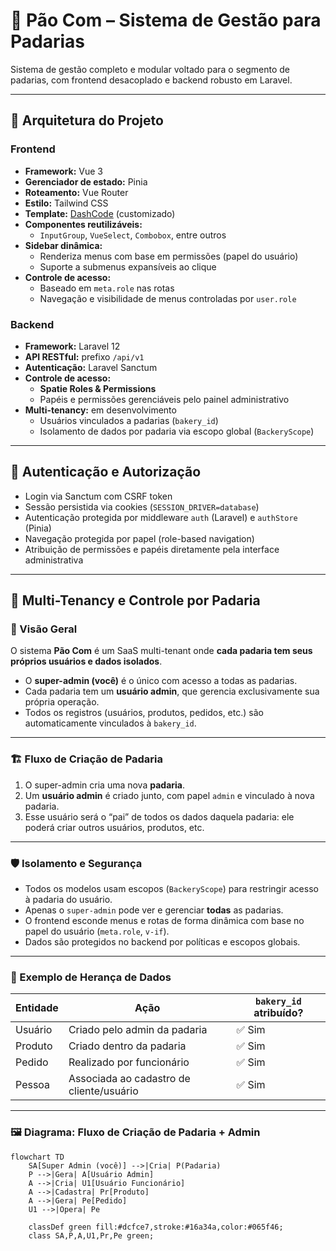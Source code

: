 # 🥖 Pão Com – Sistema de Gestão para Padarias

Sistema de gestão completo e modular voltado para o segmento de padarias, com frontend desacoplado e backend robusto em Laravel.

---

## 🧱 Arquitetura do Projeto

### Frontend

- **Framework:** Vue 3
- **Gerenciador de estado:** Pinia
- **Roteamento:** Vue Router
- **Estilo:** Tailwind CSS
- **Template:** [DashCode](https://codedthemes.com/item/vue-dashcode/) (customizado)
- **Componentes reutilizáveis:**  
  - `InputGroup`, `VueSelect`, `Combobox`, entre outros
- **Sidebar dinâmica:**
  - Renderiza menus com base em permissões (papel do usuário)
  - Suporte a submenus expansíveis ao clique
- **Controle de acesso:**
  - Baseado em `meta.role` nas rotas
  - Navegação e visibilidade de menus controladas por `user.role`

### Backend

- **Framework:** Laravel 12
- **API RESTful:** prefixo `/api/v1`
- **Autenticação:** Laravel Sanctum
- **Controle de acesso:**  
  - **Spatie Roles & Permissions**
  - Papéis e permissões gerenciáveis pelo painel administrativo
- **Multi-tenancy:** em desenvolvimento
  - Usuários vinculados a padarias (`bakery_id`)
  - Isolamento de dados por padaria via escopo global (`BackeryScope`)

---

## 🔐 Autenticação e Autorização

- Login via Sanctum com CSRF token
- Sessão persistida via cookies (`SESSION_DRIVER=database`)
- Autenticação protegida por middleware `auth` (Laravel) e `authStore` (Pinia)
- Navegação protegida por papel (role-based navigation)
- Atribuição de permissões e papéis diretamente pela interface administrativa

---

## 🏢 Multi-Tenancy e Controle por Padaria

### 🧩 Visão Geral

O sistema **Pão Com** é um SaaS multi-tenant onde **cada padaria tem seus próprios usuários e dados isolados**.

- O **super-admin (você)** é o único com acesso a todas as padarias.
- Cada padaria tem um **usuário admin**, que gerencia exclusivamente sua própria operação.
- Todos os registros (usuários, produtos, pedidos, etc.) são automaticamente vinculados à `bakery_id`.

---

### 🏗️ Fluxo de Criação de Padaria

1. O super-admin cria uma nova **padaria**.
2. Um **usuário admin** é criado junto, com papel `admin` e vinculado à nova padaria.
3. Esse usuário será o “pai” de todos os dados daquela padaria: ele poderá criar outros usuários, produtos, etc.

---

### 🛡️ Isolamento e Segurança

- Todos os modelos usam escopos (`BackeryScope`) para restringir acesso à padaria do usuário.
- Apenas o `super-admin` pode ver e gerenciar **todas** as padarias.
- O frontend esconde menus e rotas de forma dinâmica com base no papel do usuário (`meta.role`, `v-if`).
- Dados são protegidos no backend por políticas e escopos globais.

---

### 🔄 Exemplo de Herança de Dados

| Entidade     | Ação                                     | `bakery_id` atribuído? |
|--------------|------------------------------------------|--------------------------|
| Usuário      | Criado pelo admin da padaria             | ✅ Sim                   |
| Produto      | Criado dentro da padaria                 | ✅ Sim                   |
| Pedido       | Realizado por funcionário                | ✅ Sim                   |
| Pessoa       | Associada ao cadastro de cliente/usuário | ✅ Sim                   |

---

### 🖼️ Diagrama: Fluxo de Criação de Padaria + Admin

```mermaid
flowchart TD
    SA[Super Admin (você)] -->|Cria| P(Padaria)
    P -->|Gera| A[Usuário Admin]
    A -->|Cria| U1[Usuário Funcionário]
    A -->|Cadastra| Pr[Produto]
    A -->|Gera| Pe[Pedido]
    U1 -->|Opera| Pe

    classDef green fill:#dcfce7,stroke:#16a34a,color:#065f46;
    class SA,P,A,U1,Pr,Pe green;
